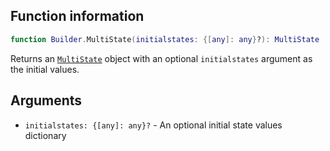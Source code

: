 ## Function information
```lua
function Builder.MultiState(initialstates: {[any]: any}?): MultiState
```

Returns an [``MultiState``](../MultiState/About.md) object with an optional ``initialstates`` argument as the initial values.

## Arguments
- ``initialstates: {[any]: any}?`` - An optional initial state values dictionary
